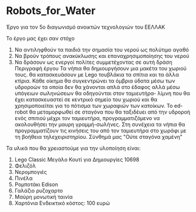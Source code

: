 # Robots_for_Water
Έργο για τον 5ο διαγωνισμό ανοικτών τεχνολογιών του ΕΕΛΛΑΚ

Το έργο μας έχει σαν στόχο
1) Να αντιληφθούν τα παιδιά την σημασία του νερού ως πολύτιμο αγαθό
2) Να βρούν τρόπους ανακύκλωσης και επαναχρησιμοποίησης του νερού
3) Να δράσουν ως ενεργοί πολίτες συμμετέχοντας σε αυτή δράση
Περιγραφή έργου
Τα νήπια θα δημιουργήσουν μια μακέτα του χωριού τους. θα κατασκευάσουν με Lego τουβλάκια τα σπίτια και τα άλλα κτίρια. Κάθε οίκημα θα συγκεντρώνει τα όμβρια ύδατα μέσω των υδροροών τα οποία δεν θα χάνονται απλά στο έδαφος αλλά μέσω υπόγειων σωληνώσεων θα οδηγούνται στον ταμιευτήρα- λίμνη που θα έχει κατασκευαστεί σε κεντρικό σημείο του χωριού και θα χρησιμοποιείται για το πότισμα των χωραφιών των κατοίκων. Το ed-robot θα μεταμορφωθεί σε σταγόνα που θα ταξιδέυει από την υδροροή ενός σπιτιού μέχρι τον ταμιευτήρα, προγραμματιζόμενο να ακολουθήσει την μαυρη γραμμή-σωλήνες. Στη συνέχεια τα νήπια θα προγραμματίζουν τις κινήσεις του από τον ταμιευτήρα στο χωράφι με τη βοήθεια τηλεχειριστηρίου. Σύνθημά μας "Ούτε σταγόνα χαμένη"

Τα υλικά που θα χρειαστούμε για την υλοποίηση είναι:
1) Lego Classic Μεγάλο Κουτί για Δημιουργίες 10698
2) Φελιζόλ
3) Νερομπογιές 
4) Πινέλα
5) Ρομποτάκι Edison
6) Γαλάζιο ρυζοχαρτο
7) Μαύρη μονωτική ταινία
8) Χαρτόνια 
Ενδεικτικό κόστος: 100 ευρώ
